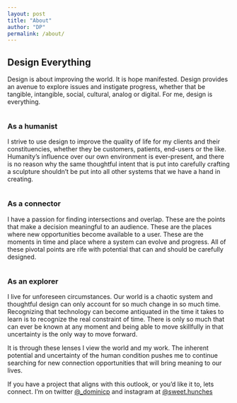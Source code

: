 ```yaml
---
layout: post
title: "About"
author: "DP"
permalink: /about/
---
```

<style>
  
  .col3 {
  float:left;
  width:33.333333%
  padding: 0 15px 16px

  @media (min-width: 600px) {
    width:100%
    padding: 0 0 16px;
  }
}

</style>

## Design Everything

Design is about improving the world. It is hope manifested. Design provides an avenue to explore issues and instigate progress, whether that be tangible, intangible, social, cultural, analog or digital. For me, design is everything.

  <div class="col3">
    <h3>As a humanist</h3>
    <p>I strive to use design to improve the quality of life for my clients and their constituencies, whether they be customers, patients, end-users or the like. Humanity’s influence over our own environment is ever-present, and there is no reason why the same thoughtful intent that is put into carefully crafting a sculpture shouldn’t be put into all other systems that we have a hand in creating.</p>
  </div>

  <div class="col3">
    <h3>As a connector</h3>
    <p>I have a passion for finding intersections and overlap. These are the points that make a decision meaningful to an audience. These are the places where new opportunities become available to a user. These are the moments in time and place where a system can evolve and progress. All of these pivotal points are rife with potential that can and should be carefully designed. </p>
  </div>

  <div class="col3">
    <h3>As an explorer</h3>
    <p>I live for unforeseen circumstances. Our world is a chaotic system and thoughtful design can only account for so much change in so much time. Recognizing that technology can become antiquated in the time it takes to learn is to recognize the real constraint of time. There is only so much that can ever be known at any moment and being able to move skillfully in that uncertainty is the only way to move forward.</p>
  </div>

It is through these lenses I view the world and my work. The inherent potential and uncertainty of the human condition pushes me to continue searching for new connection opportunities that will bring meaning to our lives. 

If you have a project that aligns with this outlook, or you’d like it to, lets connect. I’m on twitter [@_dominicp](https://twitter.com/_dominicp "twitter link") and instagram at [@sweet.hunches](https://www.instagram.com/sweet.hunches/ "instagram link")
